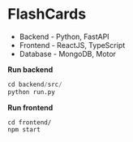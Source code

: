 # FlashCards
* Backend - Python, FastAPI
* Frontend - ReactJS, TypeScript
* Database - MongoDB, Motor

**Run backend**
```python
cd backend/src/
python run.py
```

**Run frontend**
```
cd frontend/
npm start
```




